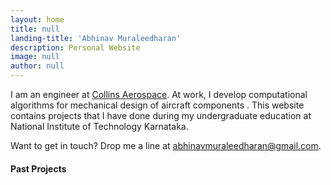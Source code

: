 ```yaml
---
layout: home
title: null
landing-title: 'Abhinav Muraleedharan'
description: Personal Website
image: null
author: null
---
```


I am an engineer at [Collins Aerospace](http://www.collinsaerospace.com). At work, I develop computational algorithms for mechanical design of aircraft components . This website contains projects that I have done during my undergraduate education at National Institute of Technology Karnataka.

Want to get in touch? Drop me a line at [abhinavmuraleedharan@gmail.com](mailto:abhinavmuraleedharan@gmail.com).


#### Past Projects
